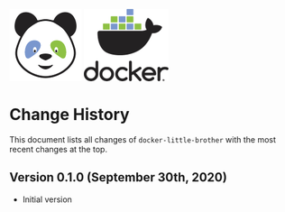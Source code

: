 ![LittleBrother-Logo](doc/icon-baby-panda-128x128.png)
![LittleBrother-Logo](doc/docker-logo-128x128.png)

# Change History 

This document lists all changes of `docker-little-brother` with the most recent changes at the top.

## Version 0.1.0 (September 30th, 2020)

*   Initial version 
